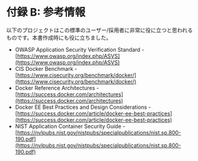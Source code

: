 # 付録 B: 参考情報

以下のプロジェクトはこの標準のユーザー/採用者に非常に役に立つと思われるものです。本書作成時にも役に立ちました。

- OWASP Application Security Verification Standard - [https://www.owasp.org/index.php/ASVS](https://www.owasp.org/index.php/ASVS)
- CIS Docker Benchmark - [https://www.cisecurity.org/benchmark/docker/](https://www.cisecurity.org/benchmark/docker/)
- Docker Reference Architectures - [https://success.docker.com/architectures](https://success.docker.com/architectures)
- Docker EE Best Practices and Design Considerations - [https://success.docker.com/article/docker-ee-best-practices](https://success.docker.com/article/docker-ee-best-practices)
- NIST Application Container Security Guide - [https://nvlpubs.nist.gov/nistpubs/specialpublications/nist.sp.800-190.pdf](https://nvlpubs.nist.gov/nistpubs/specialpublications/nist.sp.800-190.pdf)
